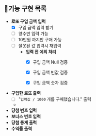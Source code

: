 ## 🎯기능 구현 목록

- **로또 구입 금액 입력**
    - [X] 구입 금액 입력 받기
    - [ ] 양수만 입력 가능
    - [ ] 10만원 까지만 구매 가능
    - [ ] 잘못된 값 입력시 재입력
        - **입력 전 예외 처리** 
            - [X] 구입 금액 Null 검증
            - [X] 구입 금액 빈값 검증
            - [X] 구입 금액 숫자 검증
         

- **구입한 로또 출력**
    - [ ] "`입력값 / 1000` 개를 구매했습니다." 출력
    - 
- **당첨 번호 입력**
- **보너스 번호 입력**
- **당첨 통계 출력**
- **수익률 출력**
